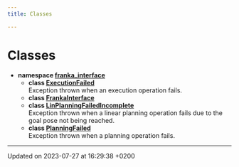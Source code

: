```yaml
---
title: Classes

---
```


# Classes




* **namespace [franka_interface](Namespaces/namespacefranka__interface.md)** 
    * **class [ExecutionFailed](Classes/classfranka__interface_1_1ExecutionFailed.md)** <br>Exception thrown when an execution operation fails. 
    * **class [FrankaInterface](Classes/classfranka__interface_1_1FrankaInterface.md)** 
    * **class [LinPlanningFailedIncomplete](Classes/classfranka__interface_1_1LinPlanningFailedIncomplete.md)** <br>Exception thrown when a linear planning operation fails due to the goal pose not being reached. 
    * **class [PlanningFailed](Classes/classfranka__interface_1_1PlanningFailed.md)** <br>Exception thrown when a planning operation fails. 



-------------------------------

Updated on 2023-07-27 at 16:29:38 +0200
